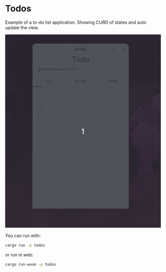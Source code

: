 # Todos

Example of a to-do list application. Showing CURD of states and auto update the view.

![todos](../../docs/en/assets/todos-demo.gif)

You can run with:

``` sh
cargo run -p todos
```
or run in web:
``` sh
cargo run-wasm -p todos
```